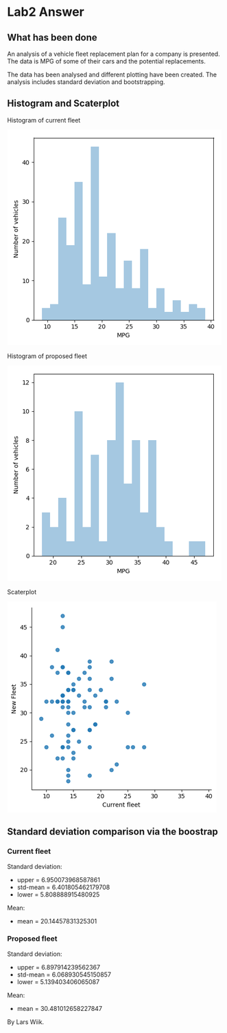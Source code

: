 # Lab2 Answer

## What has been done

An analysis of a vehicle fleet replacement plan for a company is presented. The data is MPG of some of their cars and the potential replacements. 

The data has been analysed and different plotting have been created. The analysis includes standard deviation and bootstrapping. 


## Histogram and Scaterplot

Histogram of current fleet

![logo](./Diagrams/histogram_current_fleet.png?raw=true)

Histogram of proposed fleet

![logo](./Diagrams/histogram_proposed_fleet.png?raw=true)

Scaterplot

![logo](./Diagrams/scaterplot.png?raw=true)

## Standard deviation comparison via the boostrap

### Current fleet

Standard deviation:
- upper = 6.950073968587861
- std-mean = 6.401805462179708
- lower = 5.808888915480925

Mean:
- mean = 20.14457831325301

### Proposed fleet

Standard deviation:
- upper = 6.897914239562367
- std-mean = 6.068930545150857
- lower = 5.139403406065087

Mean:
- mean = 30.481012658227847


By Lars Wiik.
